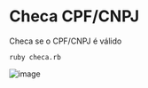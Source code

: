 # Checa CPF/CNPJ
Checa se o CPF/CNPJ é válido


```
ruby checa.rb
```

![image](https://user-images.githubusercontent.com/43358190/173163267-a6774a6a-a745-4957-973b-f5fa2a32ec4e.png)
